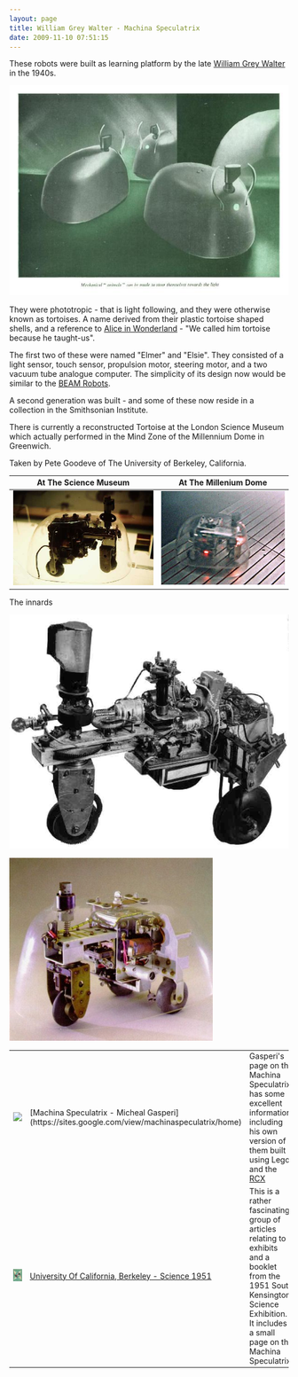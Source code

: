 ```yaml
---
layout: page
title: William Grey Walter - Machina Speculatrix
date: 2009-11-10 07:51:15
---
```

These robots were built as learning platform by the late <a class="wiki" href="/wiki/william_grey_walter.html" title="William Grey Walter">William Grey Walter</a> in the 1940s.

<img class="img-responsive" src="/galleries/gallery-1-common-images/52-machinaspeculatrix.jpg" alt="Extract from the Festival Of Britain catalog Courtesy of The University of Berkeley, California"/>

They were phototropic - that is light following, and they were otherwise known as tortoises. A name derived from their plastic tortoise shaped shells, and a reference to <a href="http://amzn.to/2uevryU" rel="external" target="_blank">Alice in Wonderland</a> - "We called him tortoise because he taught-us".

The first two of these were named "Elmer" and "Elsie". They consisted of a light sensor, touch sensor, propulsion motor, steering motor, and a two vacuum tube analogue computer. The simplicity of its design now would be similar to the <a class="wiki" href="/wiki/beam_robots.html" title="Biology, Electronics, Aesthetics and Mechanics">BEAM Robots</a>.

A second generation was built - and some of these now reside in a collection in the Smithsonian Institute.

There is currently a reconstructed Tortoise at the London Science Museum which actually performed in the Mind Zone of the Millennium Dome in Greenwich.

Taken by Pete Goodeve of The University of Berkeley, California.

| At The Science Museum                                                                         | At The Millenium Dome |
| --------------------------------------------------------------------------------------------- | --------------------- |
| ![Tortoise At The Science Museum](/galleries/gallery-1-common-images/135-tortoise-scimus.jpg) | ![Tortoise at The Millenium Dome](/galleries/gallery-1-common-images/136-tortoise.jpg) |

The innards

![Innards of Elsie](/galleries/gallery-1-common-images/53-wgw-elsie.jpg)

![Innards of a Tortoise](/galleries/gallery-1-common-images/54-xwgbig-jpg.jpg)


<table class="normal" id="fancytable_1"> <tr> <td> <a href="hhttps://sites.google.com/view/machinaspeculatrix/home"> <img src="https://lh5.googleusercontent.com/G0LAagtG1YRLVHOlraQ2-tKEgg3zn7Db7EUfRnHQyiQJbHW8GVZWOpMmFUH_IgX4GCVEhOjdWnLGD9gJxKWLLlYXUuIPy0NdgZC-PyjTwmi0UQM6qQ=w1280" style="width: 64px;"></a> </td> <td> [Machina Speculatrix - Micheal Gasperi](https://sites.google.com/view/machinaspeculatrix/home) </td> <td> Gasperi's page on the Machina Speculatrix has some excellent information, including his own version of them built using Lego and the <a href="/wiki/rcx.html" title="The Lego RCX">RCX</a></td> </tr>
<tr> <td> <a class="internal" href="http://jwgibbs.cchem.berkeley.edu/science1951/speculatrix.html" target="_blank"> <img class="img-responsive" src="/galleries/gallery-1-common-images/134-science1951.jpg"/> </a> </td> <td> <a href="http://jwgibbs.cchem.berkeley.edu/science1951" rel="external" target="_blank">University Of California, Berkeley - Science 1951</a> </td> <td> This is a rather fascinating group of articles relating to exhibits and a booklet from the 1951 South Kensington Science Exhibition. It includes a small page on the Machina Speculatrix.</td> </tr> </table>
